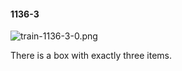 #### 1136-3
![train-1136-3-0.png](https://github.com/lil-lab/nlvr/raw/master/nlvr/train/images/58/train-1136-3-0.png "train-1136-3-0.png")

There is a box with exactly three items.